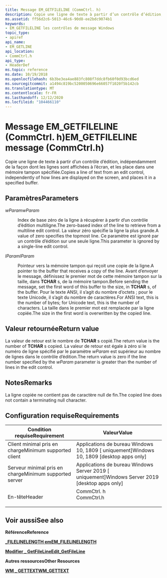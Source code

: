 ```yaml
---
title: Message EM_GETFILELINE (CommCtrl. h)
description: Copie une ligne de texte à partir d’un contrôle d’édition, indépendamment de la façon dont les lignes sont affichées à l’écran, et les place dans une mémoire tampon spécifiée.
ms.assetid: ff56d2c6-5013-46c6-90d8-ee2bdc9074b1
keywords:
- EM_GETFILELINE les contrôles de message Windows
topic_type:
- apiref
api_name:
- EM_GETLINE
api_location:
- CommCtrl.h
api_type:
- HeaderDef
ms.topic: reference
ms.date: 10/19/2018
ms.openlocfilehash: 6b3be3ea4ae883fc808f7ddc8fb60f0d93bcd6ed
ms.sourcegitcommit: a1494c819bc5200050696e66057f1020f5b142cb
ms.translationtype: MT
ms.contentlocale: fr-FR
ms.lasthandoff: 12/12/2020
ms.locfileid: "104466110"
---
```

# <a name="em_getfileline-message-commctrlh"></a><span data-ttu-id="583f0-104">Message EM_GETFILELINE (CommCtrl. h)</span><span class="sxs-lookup"><span data-stu-id="583f0-104">EM_GETFILELINE message (CommCtrl.h)</span></span>

<span data-ttu-id="583f0-105">Copie une ligne de texte à partir d’un contrôle d’édition, indépendamment de la façon dont les lignes sont affichées à l’écran, et les place dans une mémoire tampon spécifiée.</span><span class="sxs-lookup"><span data-stu-id="583f0-105">Copies a line of text from an edit control, independently of how lines are displayed on the screen, and places it in a specified buffer.</span></span>

## <a name="parameters"></a><span data-ttu-id="583f0-106">Paramètres</span><span class="sxs-lookup"><span data-stu-id="583f0-106">Parameters</span></span>

<dl> <dt>

<span data-ttu-id="583f0-107">*wParam*</span><span class="sxs-lookup"><span data-stu-id="583f0-107">*wParam*</span></span> 
</dt> <dd>

<span data-ttu-id="583f0-108">Index de base zéro de la ligne à récupérer à partir d’un contrôle d’édition multiligne.</span><span class="sxs-lookup"><span data-stu-id="583f0-108">The zero-based index of the line to retrieve from a multiline edit control.</span></span> <span data-ttu-id="583f0-109">La valeur zéro spécifie la ligne la plus grande.</span><span class="sxs-lookup"><span data-stu-id="583f0-109">A value of zero specifies the topmost line.</span></span> <span data-ttu-id="583f0-110">Ce paramètre est ignoré par un contrôle d’édition sur une seule ligne.</span><span class="sxs-lookup"><span data-stu-id="583f0-110">This parameter is ignored by a single-line edit control.</span></span>

</dd> <dt>

<span data-ttu-id="583f0-111">*lParam*</span><span class="sxs-lookup"><span data-stu-id="583f0-111">*lParam*</span></span> 
</dt> <dd>

<span data-ttu-id="583f0-112">Pointeur vers la mémoire tampon qui reçoit une copie de la ligne.</span><span class="sxs-lookup"><span data-stu-id="583f0-112">A pointer to the buffer that receives a copy of the line.</span></span> <span data-ttu-id="583f0-113">Avant d’envoyer le message, définissez le premier mot de cette mémoire tampon sur la taille, dans **TCHAR** s, de la mémoire tampon.</span><span class="sxs-lookup"><span data-stu-id="583f0-113">Before sending the message, set the first word of this buffer to the size, in **TCHAR** s, of the buffer.</span></span> <span data-ttu-id="583f0-114">Pour le texte ANSI, il s’agit du nombre d’octets ; pour le texte Unicode, il s’agit du nombre de caractères.</span><span class="sxs-lookup"><span data-stu-id="583f0-114">For ANSI text, this is the number of bytes; for Unicode text, this is the number of characters.</span></span> <span data-ttu-id="583f0-115">La taille dans le premier mot est remplacée par la ligne copiée.</span><span class="sxs-lookup"><span data-stu-id="583f0-115">The size in the first word is overwritten by the copied line.</span></span>

</dd> </dl>

## <a name="return-value"></a><span data-ttu-id="583f0-116">Valeur retournée</span><span class="sxs-lookup"><span data-stu-id="583f0-116">Return value</span></span>

<span data-ttu-id="583f0-117">La valeur de retour est le nombre de **TCHAR** s copié.</span><span class="sxs-lookup"><span data-stu-id="583f0-117">The return value is the number of **TCHAR** s copied.</span></span> <span data-ttu-id="583f0-118">La valeur de retour est égale à zéro si le numéro de ligne spécifié par le paramètre *wParam* est supérieur au nombre de lignes dans le contrôle d’édition.</span><span class="sxs-lookup"><span data-stu-id="583f0-118">The return value is zero if the line number specified by the *wParam* parameter is greater than the number of lines in the edit control.</span></span>

## <a name="remarks"></a><span data-ttu-id="583f0-119">Notes</span><span class="sxs-lookup"><span data-stu-id="583f0-119">Remarks</span></span>

<span data-ttu-id="583f0-120">La ligne copiée ne contient pas de caractère null de fin.</span><span class="sxs-lookup"><span data-stu-id="583f0-120">The copied line does not contain a terminating null character.</span></span>

## <a name="requirements"></a><span data-ttu-id="583f0-121">Configuration requise</span><span class="sxs-lookup"><span data-stu-id="583f0-121">Requirements</span></span>



| <span data-ttu-id="583f0-122">Condition requise</span><span class="sxs-lookup"><span data-stu-id="583f0-122">Requirement</span></span> | <span data-ttu-id="583f0-123">Valeur</span><span class="sxs-lookup"><span data-stu-id="583f0-123">Value</span></span> |
|-------------------------------------|----------------------------------------------------------------------------------------------------------|
| <span data-ttu-id="583f0-124">Client minimal pris en charge</span><span class="sxs-lookup"><span data-stu-id="583f0-124">Minimum supported client</span></span><br/> | <span data-ttu-id="583f0-125">Applications de bureau Windows 10, 1809 \[ uniquement\]</span><span class="sxs-lookup"><span data-stu-id="583f0-125">Windows 10, 1809 \[desktop apps only\]</span></span><br/>                                                           |
| <span data-ttu-id="583f0-126">Serveur minimal pris en charge</span><span class="sxs-lookup"><span data-stu-id="583f0-126">Minimum supported server</span></span><br/> | <span data-ttu-id="583f0-127">Applications de bureau Windows Server 2019 \[ uniquement\]</span><span class="sxs-lookup"><span data-stu-id="583f0-127">Windows Server 2019 \[desktop apps only\]</span></span><br/>                                                     |
| <span data-ttu-id="583f0-128">En-tête</span><span class="sxs-lookup"><span data-stu-id="583f0-128">Header</span></span><br/>                   | <dl> <span data-ttu-id="583f0-129"><dt>CommCtrl. h</dt></span><span class="sxs-lookup"><span data-stu-id="583f0-129"><dt>CommCtrl.h</dt></span></span> </dl> |



## <a name="see-also"></a><span data-ttu-id="583f0-130">Voir aussi</span><span class="sxs-lookup"><span data-stu-id="583f0-130">See also</span></span>

<dl> <dt>

<span data-ttu-id="583f0-131">**Référence**</span><span class="sxs-lookup"><span data-stu-id="583f0-131">**Reference**</span></span>
</dt> <dt>

[<span data-ttu-id="583f0-132">**\_FILELINELENGTH em**</span><span class="sxs-lookup"><span data-stu-id="583f0-132">**EM\_FILELINELENGTH**</span></span>](em-filelinelength.md)
</dt> <dt>

[<span data-ttu-id="583f0-133">**Modifier \_ GetFileLine**</span><span class="sxs-lookup"><span data-stu-id="583f0-133">**Edit\_GetFileLine**</span></span>](/windows/win32/api/commctrl/nf-commctrl-edit_getfileline)
</dt> <dt>

<span data-ttu-id="583f0-134">**Autres ressources**</span><span class="sxs-lookup"><span data-stu-id="583f0-134">**Other Resources**</span></span>
</dt> <dt>

[<span data-ttu-id="583f0-135">**WM \_ GETTEXT**</span><span class="sxs-lookup"><span data-stu-id="583f0-135">**WM\_GETTEXT**</span></span>](/windows/desktop/winmsg/wm-gettext)
</dt> </dl>

 

